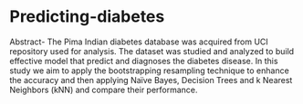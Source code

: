 # Predicting-diabetes
Abstract-
The Pima Indian diabetes database was acquired from UCI
repository used for analysis. The dataset was studied and analyzed to build effective model that predict and diagnoses
the diabetes disease. In this study we aim to apply the bootstrapping resampling technique to enhance the accuracy
and then applying Naïve Bayes, Decision Trees and k Nearest Neighbors (kNN) and compare their performance.
